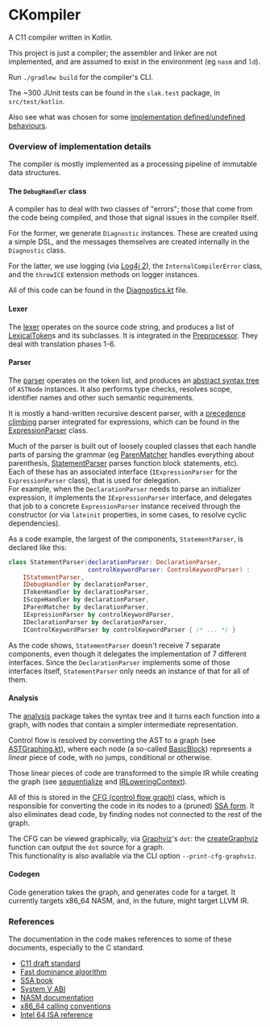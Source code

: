 # CKompiler

A C11 compiler written in Kotlin.

This project is just a compiler; the assembler and linker are not implemented,
and are assumed to exist in the environment (eg `nasm` and `ld`).

Run `./gradlew build` for the compiler's CLI.

The ~300 JUnit tests can be found in the `slak.test` package, in
`src/test/kotlin`.

Also see what was chosen for some
[implementation defined/undefined behaviours][impl_defs].

### Overview of implementation details

The compiler is mostly implemented as a processing pipeline of immutable data
structures.

#### The `DebugHandler` class

A compiler has to deal with two classes of "errors"; those that come from the
code being compiled, and those that signal issues in the compiler itself.

For the former, we generate `Diagnostic` instances. These are created using a
simple DSL, and the messages themselves are created internally in the
`Diagnostic` class.

For the latter, we use logging (via [Log4j 2][log4j2]), the
`InternalCompilerError` class, and the `throwICE` extension methods on logger
instances.

All of this code can be found in the [Diagnostics.kt][diags] file.

#### Lexer

The [lexer][lexer] operates on the source code string, and produces a list of
[LexicalToken][tokens]s and its subclasses. It is integrated in the
[Preprocessor][pp]. They deal with translation phases 1-6.

#### Parser

The [parser][parser] operates on the token list, and produces an
[abstract syntax tree][ast] of `ASTNode` instances. It also performs type
checks, resolves scope, identifier names and other such semantic requirements.

It is mostly a hand-written recursive descent parser, with a
[precedence climbing][prec_climb] parser integrated for expressions, which can
be found in the [ExpressionParser][expr_parser] class.

Much of the parser is built out of loosely coupled classes that each handle
parts of parsing the grammar (eg [ParenMatcher][paren_matcher] handles
everything about parenthesis, [StatementParser][st_parser] parses function block
statements, etc).  
Each of these has an associated interface (`IExpressionParser` for the
`ExpressionParser` class), that is used for delegation.  
For example, when the `DeclarationParser` needs to parse an initializer
expression, it implements the `IExpressionParser` interface, and delegates that
job to a concrete `ExpressionParser` instance received through the constructor
(or via `lateinit` properties, in some cases, to resolve cyclic dependencies).

As a code example, the largest of the components, `StatementParser`, is declared
like this:
```kotlin
class StatementParser(declarationParser: DeclarationParser,
                      controlKeywordParser: ControlKeywordParser) :
    IStatementParser,
    IDebugHandler by declarationParser,
    ITokenHandler by declarationParser,
    IScopeHandler by declarationParser,
    IParenMatcher by declarationParser,
    IExpressionParser by controlKeywordParser,
    IDeclarationParser by declarationParser,
    IControlKeywordParser by controlKeywordParser { /* ... */ }
```
As the code shows, `StatementParser` doesn't receive 7 separate components, even
though it delegates the implementation of 7 different interfaces.
Since the `DeclarationParser` implements some of those interfaces itself,
`StatementParser` only needs an instance of that for all of them.

#### Analysis

The [analysis][analysis] package takes the syntax tree and it turns each
function into a graph, with nodes that contain a simpler intermediate
representation.

Control flow is resolved by converting the AST to a graph (see
[ASTGraphing.kt][ast_graphing]), where each node (a so-called [BasicBlock][bb])
represents a _linear_ piece of code, with no jumps, conditional or otherwise.

Those linear pieces of code are transformed to the simple IR while creating the
graph (see [sequentialize][seq] and [IRLoweringContext][ir]).

All of this is stored in the [CFG (control flow graph)][cfg] class, which is
responsible for converting the code in its nodes to a (pruned) [SSA form][ssa].
It also eliminates dead code, by finding nodes not connected to the rest of the
graph.

The CFG can be viewed graphically, via [Graphviz][graphviz]'s `dot`: the
[createGraphviz][cfg_graphviz_create] function can output the `dot` source for a
graph.  
This functionality is also available via the CLI option `--print-cfg-graphviz`.

#### Codegen

Code generation takes the graph, and generates code for a target.
It currently targets x86_64 NASM, and, in the future, might target LLVM IR.

### References

The documentation in the code makes references to some of these documents,
especially to the C standard.

- [C11 draft standard][std_draft]
- [Fast dominance algorithm][dom_algo]
- [SSA book][ssa_book]
- [System V ABI][sysVabi]
- [NASM documentation][nasm]
- [x86_64 calling conventions][x64calling]
- [Intel 64 ISA reference][intel64isa]

[prec_climb]:
https://en.wikipedia.org/wiki/Operator-precedence_parser#Precedence_climbing_method
[std_draft]: http://www.open-std.org/jtc1/sc22/wg14/www/docs/n1570.pdf
[impl_defs]: ./ListOfBehaviours.md
[lexer]: ./src/main/kotlin/slak/ckompiler/lexer/LexicalElements.kt
[pp]: ./src/main/kotlin/slak/ckompiler/lexer/Preprocessor.kt
[tokens]: ./src/main/kotlin/slak/ckompiler/lexer/TokenModel.kt
[parser]: ./src/main/kotlin/slak/ckompiler/parser/
[ast]: ./src/main/kotlin/slak/ckompiler/parser/SyntaxTreeModel.kt
[expr_parser]: ./src/main/kotlin/slak/ckompiler/parser/ExpressionParser.kt
[paren_matcher]: ./src/main/kotlin/slak/ckompiler/parser/ParenMatcher.kt
[st_parser]: ./src/main/kotlin/slak/ckompiler/parser/StatementParser.kt
[analysis]: ./src/main/kotlin/slak/ckompiler/analysis/
[ast_graphing]: ./src/main/kotlin/slak/ckompiler/analysis/ASTGraphing.kt
[bb]: ./src/main/kotlin/slak/ckompiler/analysis/BasicBlock.kt
[seq]: ./src/main/kotlin/slak/ckompiler/analysis/Sequentialization.kt
[ir]: ./src/main/kotlin/slak/ckompiler/analysis/IRLowering.kt
[cfg]: ./src/main/kotlin/slak/ckompiler/analysis/ControlFlowGraph.kt
[ssa]: https://en.wikipedia.org/wiki/Static_single_assignment_form
[graphviz]: https://www.graphviz.org/
[cfg_graphviz_create]: ./src/main/kotlin/slak/ckompiler/analysis/CFGGraphviz.kt
[intel64isa]:
https://www.intel.com/content/dam/www/public/us/en/documents/manuals/64-ia-32-architectures-software-developer-instruction-set-reference-manual-325383.pdf
[x64calling]:
https://en.wikipedia.org/wiki/X86_calling_conventions#x86-64_calling_conventions
[sysVabi]: https://www.uclibc.org/docs/psABI-x86_64.pdf
[dom_algo]: https://www.cs.rice.edu/~keith/EMBED/dom.pdf
[nasm]: https://nasm.us/doc/nasmdoc0.html
[ssa_book]: http://ssabook.gforge.inria.fr/latest/book.pdf
[log4j2]: https://logging.apache.org/log4j/2.x/
[diags]: ./src/main/kotlin/slak/ckompiler/Diagnostics.kt
